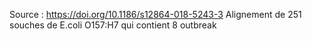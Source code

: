 Source : https://doi.org/10.1186/s12864-018-5243-3
Alignement de 251 souches de E.coli O157:H7 qui contient 8 outbreak
